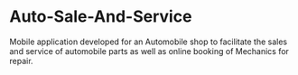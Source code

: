 # Auto-Sale-And-Service
Mobile application developed for an Automobile shop to facilitate the sales and service of automobile parts as well as online booking of Mechanics for repair.
